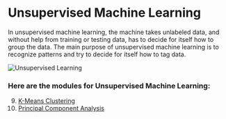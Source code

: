 # Unsupervised Machine Learning
In unsupervised machine learning, the machine takes unlabeled data, and without help from training or testing data, has to decide for itself how to group the data. The main purpose of unsupervised machine learning is to recognize patterns and try to decide for itself how to tag data.

![Unsupervised Learning](https://external-content.duckduckgo.com/iu/?u=https%3A%2F%2Fwww.datavedas.com%2Fwp-content%2Fuploads%2F2018%2F05%2F3.1.2-UNSUPERVISED-LEARNING-1-K-1.jpg&f=1&nofb=1)
### Here are the modules for Unsupervised Machine Learning:
9. [K-Means Clustering](https://github.com/sjw10/INDE-577/tree/main/Unsupervised%20Learning/9.%20K%20Means%20Clustering)
10. [Principal Component Analysis](https://github.com/sjw10/INDE-577/tree/main/Unsupervised%20Learning/10.%20Principal%20Component%20Analysis)
